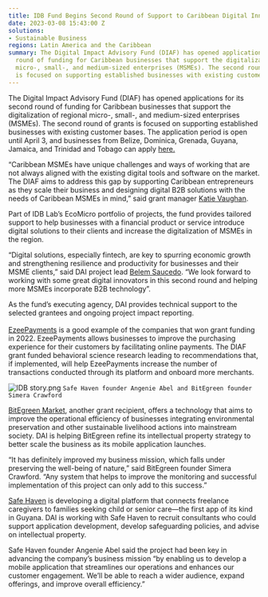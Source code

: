 ```yaml
---
title: IDB Fund Begins Second Round of Support to Caribbean Digital Innovators
date: 2023-03-08 15:43:00 Z
solutions:
- Sustainable Business
regions: Latin America and the Caribbean
summary: The Digital Impact Advisory Fund (DIAF) has opened applications for its second
  round of funding for Caribbean businesses that support the digitalization of regional
  micro-, small-, and medium-sized enterprises (MSMEs). The second round of grants
  is focused on supporting established businesses with existing customer bases.
---
```


The Digital Impact Advisory Fund (DIAF) has opened applications for its second round of funding for Caribbean businesses that support the digitalization of regional micro-, small-, and medium-sized enterprises (MSMEs). The second round of grants is focused on supporting established businesses with existing customer bases. The application period is open until April 3, and businesses from Belize, Dominica, Grenada, Guyana, Jamaica, and Trinidad and Tobago can apply [here.](https://form.collect.dai.com/x/SnYIhYOh)

“Caribbean MSMEs have unique challenges and ways of working that are not always aligned with the existing digital tools and software on the market. The DIAF aims to address this gap by supporting Caribbean entrepreneurs as they scale their business and designing digital B2B solutions with the needs of Caribbean MSMEs in mind,” said grant manager [Katie Vaughan](https://www.dai.com/who-we-are/our-team/katie-vaughan).

Part of IDB Lab’s EcoMicro portfolio of projects, the fund provides tailored support to help businesses with a financial product or service introduce digital solutions to their clients and increase the digitalization of MSMEs in the region.

“Digital solutions, especially fintech, are key to spurring economic growth and strengthening resilience and productivity for businesses and their MSME clients,” said DAI project lead [Belem Saucedo](https://www.dai.com/who-we-are/our-team/belem-saucedo). “We look forward to working with some great digital innovators in this second round and helping more MSMEs incorporate B2B technology”.

As the fund’s executing agency, DAI provides technical support to the selected grantees and ongoing project impact reporting. \
\
[ EzeePayments](https://ezeepayments.com/) is a good example of the companies that won grant funding in 2022. EzeePayments allows businesses to improve the purchasing experience for their customers by facilitating online payments. The DIAF grant funded behavioral science research leading to recommendations that, if implemented, will help EzeePayments increase the number of transactions conducted through its platform and onboard more merchants.

![IDB story.png](/uploads/IDB%20story.png)
`Safe Haven founder Angenie Abel and BitEgreen founder Simera Crawford`

[BitEgreen Market](http://www.cembi.org/our-solution/), another grant recipient, offers a technology that aims to improve the operational efficiency of businesses integrating environmental preservation and other sustainable livelihood actions into mainstream society. DAI is helping BitEgreen refine its intellectual property strategy to better scale the business as its mobile application launches.

“It has definitely improved my business mission, which falls under preserving the well-being of nature,” said BitEgreen founder Simera Crawford. “Any system that helps to improve the monitoring and successful implementation of this project can only add to this success.”

[Safe Haven](https://safehavengy.com/ords/safe_haven/r/safe-haven/home) is developing a digital platform that connects freelance caregivers to families seeking child or senior care—the first app of its kind in Guyana. DAI is working with Safe Haven to recruit consultants who could support application development, develop safeguarding policies, and advise on intellectual property.

Safe Haven founder Angenie Abel said the project had been key in advancing the company’s business mission “by enabling us to develop a mobile application that streamlines our operations and enhances our customer engagement. We’ll be able to reach a wider audience, expand offerings, and improve overall efficiency.”